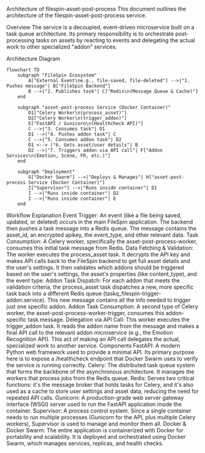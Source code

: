 Architecture of filespin-asset-post-process
This document outlines the architecture of the filespin-asset-post-process service.

Overview
The service is a decoupled, event-driven microservice built on a task queue architecture. Its primary responsibility is to orchestrate post-processing tasks on assets by reacting to events and delegating the actual work to other specialized "addon" services.

Architecture Diagram
```mermaid
flowchart TD
    subgraph "FileSpin Ecosystem"
        A["External Event\ne.g., file-saved, file-deleted"] -->|"1. Pushes message"| B["FileSpin Backend"]
        B -->|"2. Publishes task"| C["Redis\n(Message Queue & Cache)"]
    end

    subgraph "asset-post-process Service (Docker Container)"
        D1["Celery Worker\n(process_asset)"]
        D2["Celery Worker\n(trigger_addon)"]
        E["FastAPI / Gunicorn\n(Healthcheck API)"]
        C -->|"3. Consumes task"| D1
        D1 -->|"4. Pushes addon task"| C
        C -->|"5. Consumes addon task"| D2
        D1 <--> |"6. Gets asset/user details"| B
        D2 -->|"7. Triggers addon via API call"| F["Addon Services\n(Emotion, Scene, FR, etc.)"]
    end

    subgraph "Deployment"
        G["Docker Swarm"] -->|"Deploys & Manages"| H["asset-post-process Service (Docker Container)"]
        I["Supervisor"] -->|"Runs inside container"| D1
        I -->|"Runs inside container"| D2
        I -->|"Runs inside container"| E
    end
```

Workflow Explanation
Event Trigger: An event (like a file being saved, updated, or deleted) occurs in the main FileSpin application. The backend then pushes a task message into a Redis queue. The message contains the asset_id, an encrypted apikey, the event_type, and other relevant data.
Task Consumption: A Celery worker, specifically the asset-post-process-worker, consumes this initial task message from Redis.
Data Fetching & Validation: The worker executes the process_asset task. It decrypts the API key and makes API calls back to the FileSpin backend to get full asset details and the user's settings. It then validates which addons should be triggered based on the user's settings, the asset's properties (like content_type), and the event type.
Addon Task Dispatch: For each addon that meets the validation criteria, the process_asset task dispatches a new, more specific task back into a different Redis queue (taskq_filespin-trigger-addon.service). This new message contains all the info needed to trigger just one specific addon.
Addon Task Consumption: A second type of Celery worker, the asset-post-process-worker-trigger, consumes this addon-specific task message.
Delegation via API Call: This worker executes the trigger_addon task. It reads the addon name from the message and makes a final API call to the relevant addon microservice (e.g., the Emotion Recognition API). This act of making an API call delegates the actual, specialized work to another service.
Components
FastAPI: A modern Python web framework used to provide a minimal API. Its primary purpose here is to expose a /healthcheck endpoint that Docker Swarm uses to verify the service is running correctly.
Celery: The distributed task queue system that forms the backbone of the asynchronous architecture. It manages the workers that process jobs from the Redis queue.
Redis: Serves two critical functions: it's the message broker that holds tasks for Celery, and it's also used as a cache to store user settings and asset data, reducing the need for repeated API calls.
Gunicorn: A production-grade web server gateway interface (WSGI) server used to run the FastAPI application inside the container.
Supervisor: A process control system. Since a single container needs to run multiple processes (Gunicorn for the API, plus multiple Celery workers), Supervisor is used to manage and monitor them all.
Docker & Docker Swarm: The entire application is containerized with Docker for portability and scalability. It is deployed and orchestrated using Docker Swarm, which manages services, replicas, and health checks.
